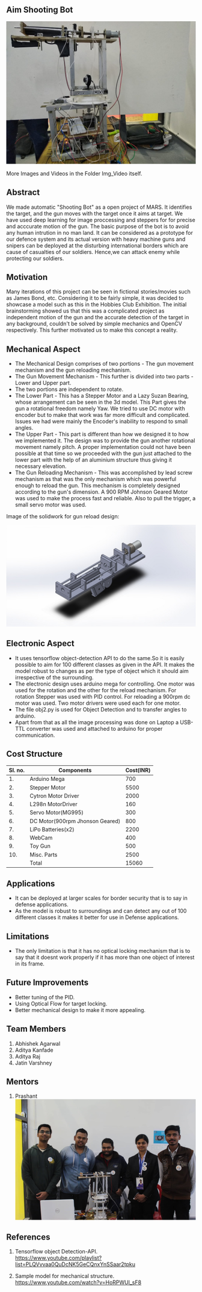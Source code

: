 ## Aim Shooting Bot

![](Images%20and%20Videos/Images/Final%20Project%20Image.jpeg)  
  
More Images and Videos in the Folder Img_Video itself.

## Abstract
We made automatic "Shooting Bot" as a open project of MARS. It identifies the target, and the gun moves with the target once it aims at target. We have used deep learning for image proccessing and steppers for for precise and acccurate motion of the gun. The basic purpose of the bot is to avoid any human intrution in no man land. It can be considered as a prototype for our defence system and its actual version with heavy machine guns and snipers can be deployed at the disturbing international borders which are cause of casualties of our soldiers. Hence,we can attack enemy while protecting our soldiers. 

## Motivation
Many iterations of this project can be seen in fictional stories/movies such as James Bond, etc. Considering it to be fairly simple, it was decided to showcase a model such as this in the Hobbies Club Exhibition. The initial brainstorming  showed us that this was a complicated project as independent motion of the gun and the accurate detection of the target in any background, couldn't be solved by simple mechanics and OpenCV respectively. This further motivated us to make this concept a reality.

## Mechanical Aspect
- The Mechanical Design comprises of two portions - The gun movement mechanism and the gun reloading mechanism.
- The Gun Movement Mechanism - This further is divided into two parts - Lower and Upper part. 
- The two portions are independent to rotate.
- The Lower Part - This has a Stepper Motor and a Lazy Suzan Bearing, whose arrangement can be seen in the 3d model. This Part gives the gun a rotational freedom namely Yaw. We tried to use DC motor with encoder but to make that work was far more difficult and complicated. Issues we had were mainly the Encoder's inability to respond to small angles.
- The Upper Part - This part is different than how we designed it to how we implemented it. The design was to provide the gun another rotational movement namely pitch. A proper implementation could not have been possible at that time so we proceeded with the gun just attached to the lower part with the help of an aluminium structure thus giving it necessary elevation.
- The Gun Reloading Mechanism - This was accomplished by lead screw mechanism as that was the only mechanism which was powerful enough to reload the gun. This mechanism is completely designed according to the gun's dimension. A 900 RPM Johnson Geared Motor was used to make the process fast and reliable. Also to pull the trigger, a small servo motor was used.
  
Image of the solidwork for gun reload design:  

![](Mechanical%20Design/Gun%20Assembly.jpeg)  


## Electronic Aspect
- It uses tensorflow object-detection API to do the same.So it is easily possible to aim for 100 different classes as given in the API. It makes the model robust to changes as per the type of object which it should aim irrespective of the surrounding.
- The electronic design uses arduino mega for controlling. One motor was used for the rotation and the other for the reload mechanism. For rotation Stepper was used with PID control. For reloading a 900rpm dc motor was used. Two motor drivers were used each for one motor.
- The file obj2.py is used for Object Detection and to transfer angles to arduino.
- Apart from that as all the image processing was done on Laptop a USB-TTL converter was used and attached to arduino for proper communication.

## Cost Structure
|Sl. no.| Components                     | Cost(INR) |
|-------|--------------------------------|-----------|
|1.     | Arduino Mega                   | 700       |
|2.     | Stepper Motor                  | 5500      |
|3.     | Cytron Motor Driver            | 2000      |
|4.     | L298n MotorDriver              | 160       |
|5.     | Servo Motor(MG995)             | 300       |
|6.     | DC Motor(900rpm Jhonson Geared)| 800       |
|7.     | LiPo Batteries(x2)             | 2200      |
|8.     | WebCam                         | 400       |
|9.     | Toy Gun                        | 500       |
|10.    | Misc. Parts                    | 2500      |
|       | Total                          | 15060     |


## Applications
- It can be deployed at larger scales for border security that is to say in defense applications.  
- As the model is robust to surroundings and can detect any out of 100 different classes it makes it better for use in Defense applications.

## Limitations
- The only limitation is that it has no optical locking mechanism that is to say that it doesnt work properly if it has more than one object of interest in its frame.
 
## Future Improvements
- Better tuning of the PID.  
- Using Optical Flow for target locking.  
- Better mechanical design to make it more appealing.  

## Team Members
1. Abhishek Agarwal  
2. Aditya Kanfade   
3. Aditya Raj   
4. Jatin Varshney  

## Mentors
1. Prashant
![Aim Shooting Team](Images%20and%20Videos/Images/Team%20Photo.jpg)

## References
1.  Tensorflow object Detection-API.  
https://www.youtube.com/playlist?list=PLQVvvaa0QuDcNK5GeCQnxYnSSaar2tpku

2.  Sample model for mechanical structure.  
https://www.youtube.com/watch?v=HoRPWUl_sF8

